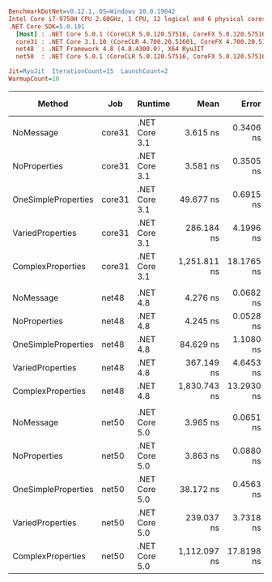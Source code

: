 ``` ini

BenchmarkDotNet=v0.12.1, OS=Windows 10.0.19042
Intel Core i7-9750H CPU 2.60GHz, 1 CPU, 12 logical and 6 physical cores
.NET Core SDK=5.0.101
  [Host] : .NET Core 5.0.1 (CoreCLR 5.0.120.57516, CoreFX 5.0.120.57516), X64 RyuJIT
  core31 : .NET Core 3.1.10 (CoreCLR 4.700.20.51601, CoreFX 4.700.20.51901), X64 RyuJIT
  net48  : .NET Framework 4.8 (4.8.4300.0), X64 RyuJIT
  net50  : .NET Core 5.0.1 (CoreCLR 5.0.120.57516, CoreFX 5.0.120.57516), X64 RyuJIT

Jit=RyuJit  IterationCount=15  LaunchCount=2  
WarmupCount=10  

```
|              Method |    Job |       Runtime |         Mean |      Error |     StdDev |  Ratio | RatioSD |  Gen 0 | Gen 1 | Gen 2 | Allocated |
|-------------------- |------- |-------------- |-------------:|-----------:|-----------:|-------:|--------:|-------:|------:|------:|----------:|
|           NoMessage | core31 | .NET Core 3.1 |     3.615 ns |  0.3406 ns |  0.5098 ns |   1.00 |    0.00 |      - |     - |     - |         - |
|        NoProperties | core31 | .NET Core 3.1 |     3.581 ns |  0.3505 ns |  0.5246 ns |   1.03 |    0.29 |      - |     - |     - |         - |
| OneSimpleProperties | core31 | .NET Core 3.1 |    49.677 ns |  0.6915 ns |  0.9917 ns |  14.12 |    1.83 |      - |     - |     - |         - |
|    VariedProperties | core31 | .NET Core 3.1 |   286.184 ns |  4.1996 ns |  6.2857 ns |  80.76 |   11.80 | 0.0153 |     - |     - |      96 B |
|   ComplexProperties | core31 | .NET Core 3.1 | 1,251.811 ns | 18.1765 ns | 27.2057 ns | 352.82 |   48.67 | 0.1259 |     - |     - |     800 B |
|                     |        |               |              |            |            |        |         |        |       |       |           |
|           NoMessage |  net48 |      .NET 4.8 |     4.276 ns |  0.0682 ns |  0.1020 ns |   1.00 |    0.00 |      - |     - |     - |         - |
|        NoProperties |  net48 |      .NET 4.8 |     4.245 ns |  0.0528 ns |  0.0790 ns |   0.99 |    0.04 |      - |     - |     - |         - |
| OneSimpleProperties |  net48 |      .NET 4.8 |    84.629 ns |  1.1080 ns |  1.6583 ns |  19.80 |    0.67 | 0.0050 |     - |     - |      32 B |
|    VariedProperties |  net48 |      .NET 4.8 |   367.149 ns |  4.6453 ns |  6.9529 ns |  85.89 |    1.72 | 0.0153 |     - |     - |      96 B |
|   ComplexProperties |  net48 |      .NET 4.8 | 1,830.743 ns | 13.2930 ns | 19.4847 ns | 428.82 |   10.62 | 0.1698 |     - |     - |    1075 B |
|                     |        |               |              |            |            |        |         |        |       |       |           |
|           NoMessage |  net50 | .NET Core 5.0 |     3.965 ns |  0.0651 ns |  0.0974 ns |   1.00 |    0.00 |      - |     - |     - |         - |
|        NoProperties |  net50 | .NET Core 5.0 |     3.863 ns |  0.0880 ns |  0.1318 ns |   0.98 |    0.05 |      - |     - |     - |         - |
| OneSimpleProperties |  net50 | .NET Core 5.0 |    38.172 ns |  0.4563 ns |  0.6829 ns |   9.63 |    0.27 |      - |     - |     - |         - |
|    VariedProperties |  net50 | .NET Core 5.0 |   239.037 ns |  3.7318 ns |  5.5855 ns |  60.31 |    1.65 | 0.0153 |     - |     - |      96 B |
|   ComplexProperties |  net50 | .NET Core 5.0 | 1,112.097 ns | 17.8198 ns | 26.6718 ns | 280.71 |   11.24 | 0.1259 |     - |     - |     800 B |
